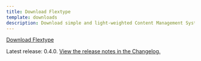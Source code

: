 ```yaml
---
title: Download Flextype
template: downloads
description: Download simple and light-weighted Content Management System written in PHP
---
```


<a href="https://github.com/flextype/flextype/releases/download/v0.4.0/flextype-0.4.0.zip" class="btn btn btn-outline-dark btn-download-flextype no-margin">Download Flextype</a>  

Latest release: 0.4.0. [View the release notes in the Changelog.](https://github.com/flextype/flextype/blob/master/CHANGELOG.md)
